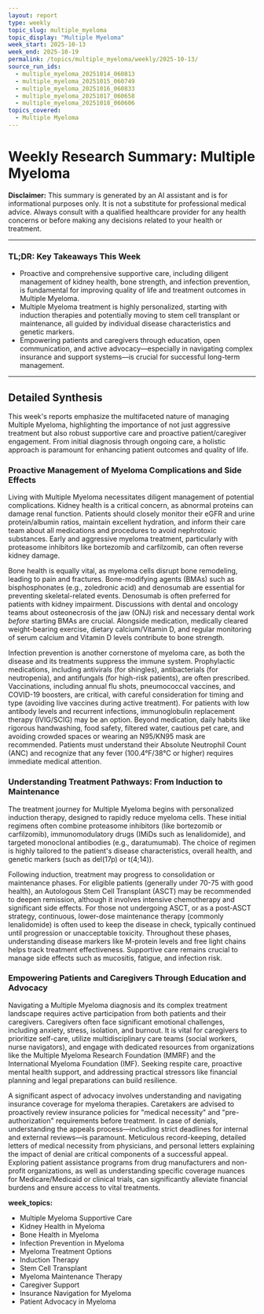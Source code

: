 ```yaml
---
layout: report
type: weekly
topic_slug: multiple_myeloma
topic_display: "Multiple Myeloma"
week_start: 2025-10-13
week_end: 2025-10-19
permalink: /topics/multiple_myeloma/weekly/2025-10-13/
source_run_ids:
  - multiple_myeloma_20251014_060813
  - multiple_myeloma_20251015_060749
  - multiple_myeloma_20251016_060833
  - multiple_myeloma_20251017_060658
  - multiple_myeloma_20251018_060606
topics_covered:
  - Multiple Myeloma
---
```


# Weekly Research Summary: Multiple Myeloma

**Disclaimer:** This summary is generated by an AI assistant and is for informational purposes only. It is not a substitute for professional medical advice. Always consult with a qualified healthcare provider for any health concerns or before making any decisions related to your health or treatment.

---

### **TL;DR: Key Takeaways This Week**

- Proactive and comprehensive supportive care, including diligent management of kidney health, bone strength, and infection prevention, is fundamental for improving quality of life and treatment outcomes in Multiple Myeloma.
- Multiple Myeloma treatment is highly personalized, starting with induction therapies and potentially moving to stem cell transplant or maintenance, all guided by individual disease characteristics and genetic markers.
- Empowering patients and caregivers through education, open communication, and active advocacy—especially in navigating complex insurance and support systems—is crucial for successful long-term management.

---

## Detailed Synthesis

This week's reports emphasize the multifaceted nature of managing Multiple Myeloma, highlighting the importance of not just aggressive treatment but also robust supportive care and proactive patient/caregiver engagement. From initial diagnosis through ongoing care, a holistic approach is paramount for enhancing patient outcomes and quality of life.

### Proactive Management of Myeloma Complications and Side Effects

Living with Multiple Myeloma necessitates diligent management of potential complications. Kidney health is a critical concern, as abnormal proteins can damage renal function. Patients should closely monitor their eGFR and urine protein/albumin ratios, maintain excellent hydration, and inform their care team about all medications and procedures to avoid nephrotoxic substances. Early and aggressive myeloma treatment, particularly with proteasome inhibitors like bortezomib and carfilzomib, can often reverse kidney damage.

Bone health is equally vital, as myeloma cells disrupt bone remodeling, leading to pain and fractures. Bone-modifying agents (BMAs) such as bisphosphonates (e.g., zoledronic acid) and denosumab are essential for preventing skeletal-related events. Denosumab is often preferred for patients with kidney impairment. Discussions with dental and oncology teams about osteonecrosis of the jaw (ONJ) risk and necessary dental work *before* starting BMAs are crucial. Alongside medication, medically cleared weight-bearing exercise, dietary calcium/Vitamin D, and regular monitoring of serum calcium and Vitamin D levels contribute to bone strength.

Infection prevention is another cornerstone of myeloma care, as both the disease and its treatments suppress the immune system. Prophylactic medications, including antivirals (for shingles), antibacterials (for neutropenia), and antifungals (for high-risk patients), are often prescribed. Vaccinations, including annual flu shots, pneumococcal vaccines, and COVID-19 boosters, are critical, with careful consideration for timing and type (avoiding live vaccines during active treatment). For patients with low antibody levels and recurrent infections, immunoglobulin replacement therapy (IVIG/SCIG) may be an option. Beyond medication, daily habits like rigorous handwashing, food safety, filtered water, cautious pet care, and avoiding crowded spaces or wearing an N95/KN95 mask are recommended. Patients must understand their Absolute Neutrophil Count (ANC) and recognize that any fever (100.4°F/38°C or higher) requires immediate medical attention.

### Understanding Treatment Pathways: From Induction to Maintenance

The treatment journey for Multiple Myeloma begins with personalized induction therapy, designed to rapidly reduce myeloma cells. These initial regimens often combine proteasome inhibitors (like bortezomib or carfilzomib), immunomodulatory drugs (IMiDs such as lenalidomide), and targeted monoclonal antibodies (e.g., daratumumab). The choice of regimen is highly tailored to the patient's disease characteristics, overall health, and genetic markers (such as del(17p) or t(4;14)).

Following induction, treatment may progress to consolidation or maintenance phases. For eligible patients (generally under 70-75 with good health), an Autologous Stem Cell Transplant (ASCT) may be recommended to deepen remission, although it involves intensive chemotherapy and significant side effects. For those not undergoing ASCT, or as a post-ASCT strategy, continuous, lower-dose maintenance therapy (commonly lenalidomide) is often used to keep the disease in check, typically continued until progression or unacceptable toxicity. Throughout these phases, understanding disease markers like M-protein levels and free light chains helps track treatment effectiveness. Supportive care remains crucial to manage side effects such as mucositis, fatigue, and infection risk.

### Empowering Patients and Caregivers Through Education and Advocacy

Navigating a Multiple Myeloma diagnosis and its complex treatment landscape requires active participation from both patients and their caregivers. Caregivers often face significant emotional challenges, including anxiety, stress, isolation, and burnout. It is vital for caregivers to prioritize self-care, utilize multidisciplinary care teams (social workers, nurse navigators), and engage with dedicated resources from organizations like the Multiple Myeloma Research Foundation (MMRF) and the International Myeloma Foundation (IMF). Seeking respite care, proactive mental health support, and addressing practical stressors like financial planning and legal preparations can build resilience.

A significant aspect of advocacy involves understanding and navigating insurance coverage for myeloma therapies. Caretakers are advised to proactively review insurance policies for "medical necessity" and "pre-authorization" requirements before treatment. In case of denials, understanding the appeals process—including strict deadlines for internal and external reviews—is paramount. Meticulous record-keeping, detailed letters of medical necessity from physicians, and personal letters explaining the impact of denial are critical components of a successful appeal. Exploring patient assistance programs from drug manufacturers and non-profit organizations, as well as understanding specific coverage nuances for Medicare/Medicaid or clinical trials, can significantly alleviate financial burdens and ensure access to vital treatments.

**week_topics:**
- Multiple Myeloma Supportive Care
- Kidney Health in Myeloma
- Bone Health in Myeloma
- Infection Prevention in Myeloma
- Myeloma Treatment Options
- Induction Therapy
- Stem Cell Transplant
- Myeloma Maintenance Therapy
- Caregiver Support
- Insurance Navigation for Myeloma
- Patient Advocacy in Myeloma
